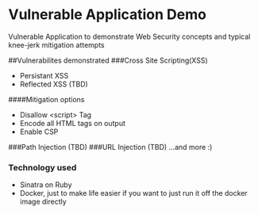 # Vulnerable Application Demo
Vulnerable Application to demonstrate Web Security concepts and typical knee-jerk mitigation attempts

##Vulnerabilites demonstrated
###Cross Site Scripting(XSS)
* Persistant XSS
* Reflected XSS (TBD)

####Mitigation options
* Disallow &lt;script&gt; Tag
* Encode all HTML tags on output
* Enable CSP

###Path Injection (TBD)
###URL Injection (TBD)
...and more :)


### Technology used
* Sinatra on Ruby
* Docker, just to make life easier if you want to just run it off the docker image directly
